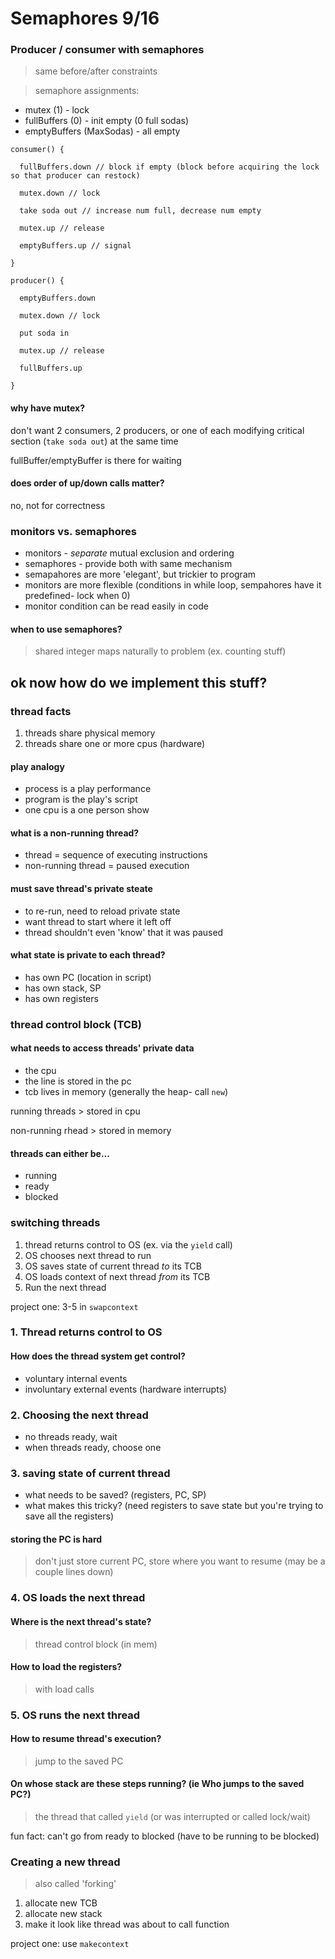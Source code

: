 # Semaphores 9/16

### Producer /  consumer with semaphores

> same before/after constraints

> semaphore assignments: 

* mutex (1) - lock
* fullBuffers (0) - init empty (0 full sodas)
* emptyBuffers (MaxSodas) - all empty 

``` 
consumer() {

  fullBuffers.down // block if empty (block before acquiring the lock so that producer can restock)

  mutex.down // lock
  
  take soda out // increase num full, decrease num empty
  
  mutex.up // release
  
  emptyBuffers.up // signal
  
}

producer() {

  emptyBuffers.down

  mutex.down // lock
  
  put soda in
  
  mutex.up // release
  
  fullBuffers.up
  
}

```

#### why have mutex?

don't want 2 consumers, 2 producers, or one of each modifying critical section (`take soda out`) at the same time

fullBuffer/emptyBuffer is there for waiting

#### does order of up/down calls matter?

no, not for correctness

### monitors vs. semaphores

* monitors - *separate* mutual exclusion and ordering
* semaphores - provide both with same mechanism
* semapahores are more 'elegant', but trickier to program
* monitors are more flexible (conditions in while loop, sempahores have it predefined- lock when 0)
* monitor condition can be read easily in code

#### when to use semaphores?

> shared integer maps naturally to problem (ex. counting stuff)

## ok now how do we implement this stuff? 

### thread facts

1. threads share physical memory
2. threads share one or more cpus (hardware)

#### play analogy

* process is a play performance
* program is the play's script
* one cpu is a one person show

#### what is a non-running thread?

* thread = sequence of executing instructions
* non-running thread = paused execution

#### must save thread's private steate
* to re-run, need to reload private state
* want thread to start where it left off 
* thread shouldn't even 'know' that it was paused

#### what state is private to each thread?
* has own PC (location in script)
* has own stack, SP
* has own registers

### thread control block (TCB)

#### what needs to access threads' private data
* the cpu
* the line is stored in the pc
* tcb lives in memory (generally the heap- call `new`)

running threads > stored in cpu

non-running rhead > stored in memory

#### threads can either be...

* running
* ready
* blocked

### switching threads

1. thread returns control to OS (ex. via the `yield` call)
2. OS chooses next thread to run
3. OS saves state of current thread *to* its TCB
4. OS loads context of next thread *from* its TCB
5. Run the next thread

project one: 3-5 in `swapcontext`

### 1. Thread returns control to OS

#### How does the thread system get control?
* voluntary internal events
* involuntary external events (hardware interrupts)

### 2. Choosing the next thread
* no threads ready, wait
* when threads ready, choose one

### 3. saving state of current thread
* what needs to be saved? (registers, PC, SP)
* what makes this tricky? (need registers to save state but you're trying to save all the registers)

#### storing the PC is hard
> don't just store current PC, store where you want to resume (may be a couple lines down)

### 4. OS loads the next thread 

#### Where is the next thread's state?
> thread control block (in mem)

#### How to load the registers?
> with load calls 

### 5. OS runs the next thread

#### How to resume thread's execution?
> jump to the saved PC

#### On whose stack are these steps running? (ie Who jumps to the saved PC?)
> the thread that called `yield` (or was interrupted or called lock/wait)

fun fact: can't go from ready to blocked (have to be running to be blocked)

### Creating a new thread
> also called 'forking'

1. allocate new TCB
2. allocate new stack
3. make it look like thread was about to call function

project one: use `makecontext`


